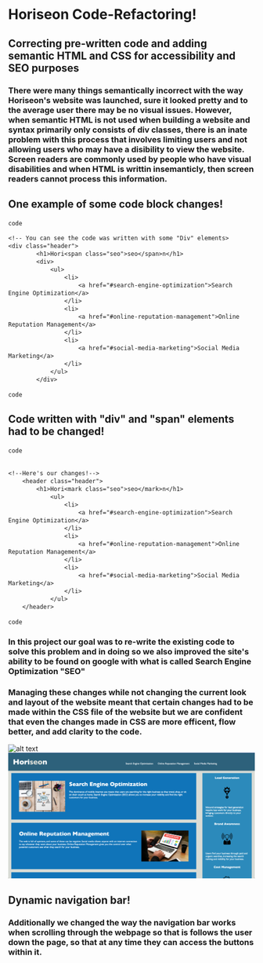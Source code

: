 # Horiseon Code-Refactoring!

## Correcting pre-written code and adding semantic HTML and CSS for accessibility and SEO purposes

### There were many things semantically incorrect with the way Horiseon's website was launched, sure it looked pretty and to the average user there may be no visual issues. However, when semantic HTML is **not** used when building a website and syntax primarily only consists of **div** classes, there is an inate problem with this process that involves **limiting users** and not allowing users who may have a disibility to view the website. Screen readers are commonly used by people who have visual disabilities and when HTML is writtin insemanticly, then screen readers cannot process this information.


## One example of some code block changes!
`code` 
``` 
<!-- You can see the code was written with some "Div" elements>
<div class="header">
        <h1>Hori<span class="seo">seo</span>n</h1>
        <div>
            <ul>
                <li>
                    <a href="#search-engine-optimization">Search Engine Optimization</a>
                </li>
                <li>
                    <a href="#online-reputation-management">Online Reputation Management</a>
                </li>
                <li>
                    <a href="#social-media-marketing">Social Media Marketing</a>
                </li>
            </ul>
        </div>
```
`code`
   ## Code written with "div" and "span" elements had to be changed!
`code`
```

<!--Here's our changes!-->
    <header class="header">
        <h1>Hori<mark class="seo">seo</mark>n</h1>
            <ul>
                <li>
                    <a href="#search-engine-optimization">Search Engine Optimization</a>
                </li>
                <li>
                    <a href="#online-reputation-management">Online Reputation Management</a>
                </li>
                <li>
                    <a href="#social-media-marketing">Social Media Marketing</a>
                </li>
            </ul>
    </header>
```
`code`

### In this project our goal was to **re-write** the existing code to solve this problem and in doing so we also improved the site's ability to be found on google with what is called Search Engine Optimization **"SEO"**

### Managing these changes while not changing the current look and layout of the website meant that certain changes had to be made within the **CSS** file of the website but we are confident that even the changes made in CSS are more efficent, **flow better**, and add clarity to the code.

![alt text](/assets/images/homescreen.png)
![alt text](/assets/images/homescreen2.png)

## Dynamic navigation bar!

### Additionally we changed the way the navigation bar works when scrolling through the webpage so that is follows the user down the page, so that at any time they can access the buttons within it.


